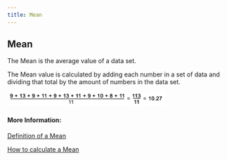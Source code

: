 ```yaml
---
title: Mean
---
```

## Mean

<!-- The article goes here, in GitHub-flavored Markdown. Feel free to add YouTube videos, images, and CodePen/JSBin embeds  -->

The Mean is the average value of a data set.

The Mean value is calculated by adding each number in a set of data and dividing that total by the amount of numbers in the data set.  

![An example of a Mean calculation](https://github.com/tribalizzles/FreeCodeCamp-projects/blob/master/Mean_Calculation.png?raw=true)

#### More Information:
<!-- Please add any articles you think might be helpful to read before writing the article -->

<a href = "http://www.mathsisfun.com/definitions/mean.html">Definition of a Mean</a>

<a href = "http://www.mathsisfun.com/mean.html">How to calculate a Mean</a>
